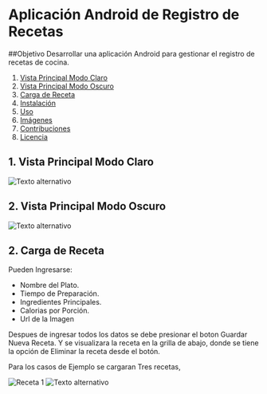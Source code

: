 # Aplicación Android de Registro de Recetas

##Objetivo
Desarrollar una aplicación Android para gestionar el registro de recetas de cocina.

1. [Vista Principal Modo Claro](#dVista-Principal-Modo-Claro)
2. [Vista Principal Modo Oscuro](#dVista-Principal-Modo-Oscuro)
3. [Carga de Receta](#Carga-de-Receta)
4. [Instalación](#instalación)
5. [Uso](#uso)
6. [Imágenes](#imágenes)
7. [Contribuciones](#contribuciones)
8. [Licencia](#licencia)

## 1. Vista Principal Modo Claro

![Texto alternativo](Imagenes/Img_1.jpg)

## 2. Vista Principal Modo Oscuro

![Texto alternativo](Imagenes/Img_2.jpg)

## 2. Carga de Receta
Pueden Ingresarse:
  - Nombre del Plato.
  - Tiempo de Preparación.
  - Ingredientes Principales.
  - Calorias por Porción.
  - Url de la Imagen

Despues de ingresar todos los datos se debe presionar el boton Guardar Nueva Receta. Y se visualizara la receta en la grilla de abajo, donde se tiene la opción de Eliminar la receta desde el botón.

Para los casos de Ejemplo se cargaran Tres recetas, 

![Receta 1](Imagenes/Img_3.jpg)
![Texto alternativo](Imagenes/img_4.jpg)

